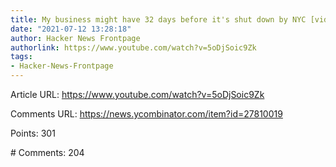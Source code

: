```yaml
---
title: My business might have 32 days before it's shut down by NYC [video]
date: "2021-07-12 13:28:18"
author: Hacker News Frontpage
authorlink: https://www.youtube.com/watch?v=5oDjSoic9Zk
tags:
- Hacker-News-Frontpage
---
```


<p>Article URL: <a href="https://www.youtube.com/watch?v=5oDjSoic9Zk">https://www.youtube.com/watch?v=5oDjSoic9Zk</a></p>
<p>Comments URL: <a href="https://news.ycombinator.com/item?id=27810019">https://news.ycombinator.com/item?id=27810019</a></p>
<p>Points: 301</p>
<p># Comments: 204</p>
